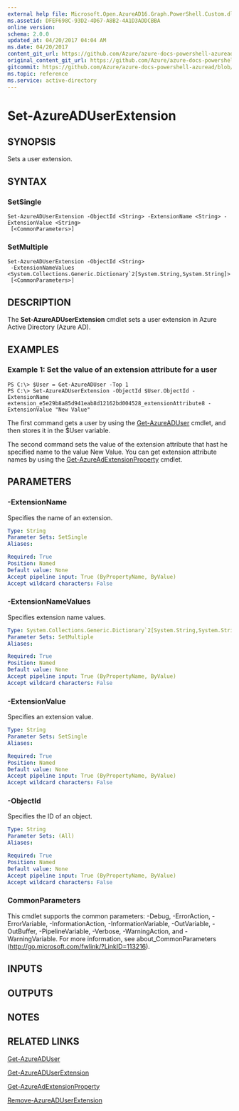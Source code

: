 ```yaml
---
external help file: Microsoft.Open.AzureAD16.Graph.PowerShell.Custom.dll-Help.xml
ms.assetid: DFEF698C-93D2-4D67-A8B2-4A1D3ADDCBBA
online version:
schema: 2.0.0
updated_at: 04/20/2017 04:04 AM
ms.date: 04/20/2017
content_git_url: https://github.com/Azure/azure-docs-powershell-azuread/blob/VinceSmith-patch-4/Azure%20AD%20Cmdlets/AzureAD/v2/Set-AzureADUserExtension.md
original_content_git_url: https://github.com/Azure/azure-docs-powershell-azuread/blob/VinceSmith-patch-4/Azure%20AD%20Cmdlets/AzureAD/v2/Set-AzureADUserExtension.md
gitcommit: https://github.com/Azure/azure-docs-powershell-azuread/blob/424c08eff259398d1aa2f26116c38cea5e911b45
ms.topic: reference
ms.service: active-directory
---
```


# Set-AzureADUserExtension

## SYNOPSIS
Sets a user extension.

## SYNTAX

### SetSingle
```
Set-AzureADUserExtension -ObjectId <String> -ExtensionName <String> -ExtensionValue <String>
 [<CommonParameters>]
```

### SetMultiple
```
Set-AzureADUserExtension -ObjectId <String>
 -ExtensionNameValues <System.Collections.Generic.Dictionary`2[System.String,System.String]>
 [<CommonParameters>]
```

## DESCRIPTION
The **Set-AzureADUserExtension** cmdlet sets a user extension in Azure Active Directory (Azure AD).

## EXAMPLES

### Example 1: Set the value of an extension attribute for a user
```
PS C:\> $User = Get-AzureADUser -Top 1
PS C:\> Set-AzureADUserExtension -ObjectId $User.ObjectId -ExtensionName extension_e5e29b8a85d941eab8d12162bd004528_extensionAttribute8 -ExtensionValue "New Value"
```

The first command gets a user by using the [Get-AzureADUser](./Get-AzureADUser.md) cmdlet, and then stores it in the $User variable.

The second command  sets the value of the extension attribute that hast he specified name to the value New Value.
You can get extension attribute names by using the [Get-AzureAdExtensionProperty](./Get-AzureAdExtensionProperty.md) cmdlet.

## PARAMETERS

### -ExtensionName
Specifies the name of an extension.
```yaml
Type: String
Parameter Sets: SetSingle
Aliases: 

Required: True
Position: Named
Default value: None
Accept pipeline input: True (ByPropertyName, ByValue)
Accept wildcard characters: False
```

### -ExtensionNameValues
Specifies extension name values.
```yaml
Type: System.Collections.Generic.Dictionary`2[System.String,System.String]
Parameter Sets: SetMultiple
Aliases: 

Required: True
Position: Named
Default value: None
Accept pipeline input: True (ByPropertyName, ByValue)
Accept wildcard characters: False
```

### -ExtensionValue
Specifies an extension value.
```yaml
Type: String
Parameter Sets: SetSingle
Aliases: 

Required: True
Position: Named
Default value: None
Accept pipeline input: True (ByPropertyName, ByValue)
Accept wildcard characters: False
```

### -ObjectId
Specifies the ID of an object.
```yaml
Type: String
Parameter Sets: (All)
Aliases: 

Required: True
Position: Named
Default value: None
Accept pipeline input: True (ByPropertyName, ByValue)
Accept wildcard characters: False
```

### CommonParameters
This cmdlet supports the common parameters: -Debug, -ErrorAction, -ErrorVariable, -InformationAction, -InformationVariable, -OutVariable, -OutBuffer, -PipelineVariable, -Verbose, -WarningAction, and -WarningVariable. For more information, see about_CommonParameters (http://go.microsoft.com/fwlink/?LinkID=113216).

## INPUTS

## OUTPUTS

## NOTES

## RELATED LINKS

[Get-AzureADUser](./Get-AzureADUser.md)

[Get-AzureADUserExtension](./Get-AzureADUserExtension.md)

[Get-AzureAdExtensionProperty](./Get-AzureAdExtensionProperty.md)

[Remove-AzureADUserExtension](./Remove-AzureADUserExtension.md)
